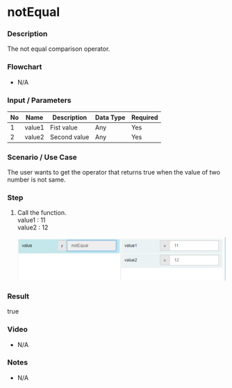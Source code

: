 # notEqual

### Description

The not equal comparison operator.

### Flowchart

- N/A 

### Input / Parameters

| No | Name | Description | Data Type | Required |
| ------ | ------ | ------ |------ | ------ |
| 1 | value1 | Fist value | Any | Yes  |
| 2 | value2 | Second value | Any | Yes |

### Scenario / Use Case

The user wants to get the operator that returns true when the value of two number is not same.

### Step

1. Call the function.
   <br>
   value1 : 11<br />
   value2 : 12<br />

    ![](../../../../document/function/Comparation/notEqual/notEqual-step-1.png?raw=true)

### Result

true

### Video

- N/A

<!--[![Video](http://i.imgur.com/Ot5DWAW.png)](https://youtu.be/StTqXEQ2l-Y?t=35s)-->

### Notes

- N/A